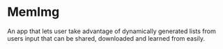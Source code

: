 # MemImg
An app that lets user take advantage of dynamically generated lists from users input that can be shared, downloaded and learned from easily.
